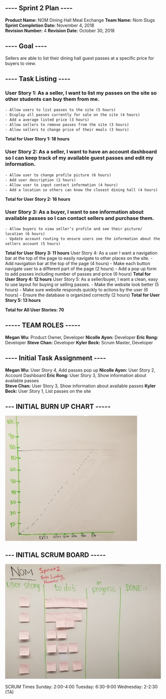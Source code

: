 ## ---- Sprint 2 Plan ----
**Product Name:** NOM Dining Hall Meal Exchange
**Team Name:** Nom Slugs
**Sprint Completion Date:** November 4, 2018        
**Revision Number:** 4
**Revision Date:** October 30, 2018


## ---- Goal ---- 
Sellers are able to list their dining hall guest passes at a specific price for buyers to view.

## ---- Task Listing ----
### User Story 1: As a seller, I want to list my passes on the site so other students can buy them from me.
	- Allow users to list passes to the site (5 hours)
	- Display all passes currently for sale on the site (4 hours) 
	- Add a average listed price (3 hours)
	- Allow sellers to remove passes from the site (3 hours)
	- Allow sellers to change price of their meals (3 hours)
**Total for User Story 1: 18 hours**
### User Story 2: As a seller, I want to have an account dashboard so I can keep track of my available guest passes and edit my information.
	- Allow user to change profile picture (6 hours)
	- Add user description (2 hours)
	- Allow user to input contact information (4 hours)
	- Add a location so others can know the closest dining hall (4 hours)
**Total for User Story 2: 16 hours**
### User Story 3: As a buyer, I want to see information about available passes so I can contact sellers and purchase them.
	- Allow buyers to view seller’s profile and see their picture/ location (6 hours)
	- Update account routing to ensure users see the information about the sellers account (5 hours)
**Total for User Story 3: 11 hours**
User Story 4: As a user I want a navigation bar at the top of the page to easily navigate to other places on the site.
	- Add navigation bar at the top of the page (4 hours)
	- Make each button navigate user to a different part of the page (2 hours)
	- Add a pop up form to add passes including number of passes and price (6 hours)
**Total for User Story 4: 12 hours**
User Story 5: As a seller/buyer, I want a clean, easy to use layout for buying or selling passes.
	- Make the website look better (5 hours)
	- Make sure website responds quickly to actions by the user (6 hours) 
	- Ensure the database is organized correctly (2 hours)
**Total for User Story 5: 13 hours**


**Total for All User Stories: 70**


## ----- TEAM ROLES -----
**Megan Wu:**       Product Owner, Developer
**Nicolle Ayon:**   Developer
**Eric Rong:**       Developer
**Steve Chan:**     Developer
**Kyler Beck:**     Scrum Master, Developer

## ---- Initial Task Assignment ----
**Megan Wu:**        User Story 4, Add passes pop up
**Nicolle Ayon:**    User Story 2, Account Dashboard
**Eric Rong:**        User Story 3, Show information about available passes    
**Steve Chan:**      User Story 3, Show information about available passes
**Kyler Beck:**      User Story 1, List passes on the site


## --- INITIAL BURN UP CHART -----
![sprint_2_burn_up_2](sprint_2_burn_up_2.JPG)

## --- INITIAL SCRUM BOARD -----
![sprint_2_scrum_board_2](sprint_2_scrum_board_2.JPG)

SCRUM Times
Sunday: 2:00-4:00
Tuesday: 6:30-9:00
Wednesday: 2-2:30 (TA)
